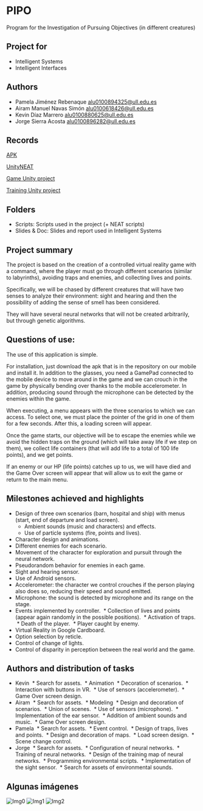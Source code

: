 # PIPO
Program for the Investigation of Pursuing Objectives (in different creatures)

## Project for
* Intelligent Systems
* Intelligent Interfaces

## Authors
* Pamela Jiménez Rebenaque alu0100894325@ull.edu.es
* Airam Manuel Navas Simón alu0100618426@ull.edu.es
* Kevin Díaz Marrero       alu0100880625@ull.edu.es
* Jorge Sierra Acosta      alu0100896282@ull.edu.es

## Records
[APK](https://drive.google.com/open?id=17g7tYbH74dhN2F856hqu6T8tr_TGyBYk)

[UnityNEAT](https://github.com/lordjesus/UnityNEAT)

[Game Unity project](https://drive.google.com/open?id=14U_4lWqVm_CRe3-H6riQn8gs2PSN_TZT)

[Training Unity project](https://drive.google.com/open?id=1qarURAvm1PKqzQ4ALgHL78Q3IwuzzoCy)

## Folders
* Scripts: Scripts used in the project (+ NEAT scripts)
* Slides & Doc: Slides and report used in Intelligent Systems

## Project summary
The project is based on the creation of a controlled virtual reality game with a command, where the player must go through different scenarios (similar to labyrinths), avoiding traps and enemies, and collecting lives and points.

Specifically, we will be chased by different creatures that will have two senses to analyze their environment: sight and hearing and then the possibility of adding the sense of smell has been considered.

They will have several neural networks that will not be created arbitrarily, but through genetic algorithms.

## Questions of use:

The use of this application is simple.

For installation, just download the apk that is in the repository on our mobile and install it. In addition to the glasses, you need a GamePad connected to the mobile device to move around in the game and we can crouch in the game by physically bending over thanks to the mobile accelerometer. In addition, producing sound through the microphone can be detected by the enemies within the game.

When executing, a menu appears with the three scenarios to which we can access. To select one, we must place the pointer of the grid in one of them for a few seconds. After this, a loading screen will appear.

Once the game starts, our objective will be to escape the enemies while we avoid the hidden traps on the ground (which will take away life if we step on them), we collect life containers (that will add life to a total of 100 life points), and we get points.

If an enemy or our HP (life points) catches up to us, we will have died and the Game Over screen will appear that will allow us to exit the game or return to the main menu.

## Milestones achieved and highlights
* Design of three own scenarios (barn, hospital and ship) with menus (start, end of departure and load screen).
  * Ambient sounds (music and characters) and effects.
  * Use of particle systems (fire, points and lives).
* Character design and animations.
 * Different enemies for each scenario.
* Movement of the character for exploration and pursuit through the neural network.
 * Pseudorandom behavior for enemies in each game.
* Sight and hearing sensor.
* Use of Android sensors.
 * Accelerometer: the character we control crouches if the person playing also does so, reducing their speed and sound emitted.
 * Microphone: the sound is detected by microphone and its range on the stage.
* Events implemented by controller.
 * Collection of lives and points (appear again randomly in the possible positions).
 * Activation of traps.
 * Death of the player.
 * Player caught by enemy.
* Virtual Reality in Google Cardboard.
* Option selection by reticle.
* Control of change of lights.
* Control of disparity in perception between the real world and the game.

## Authors and distribution of tasks

* Kevin
 * Search for assets.
 * Animation
 * Decoration of scenarios.
 * Interaction with buttons in VR.
 * Use of sensors (accelerometer).
 * Game Over screen design.
* Airam
 * Search for assets.
 * Modeling
 * Design and decoration of scenarios.
 * Union of scenes.
 * Use of sensors (microphone).
 * Implementation of the ear sensor.
 * Addition of ambient sounds and music.
 * Game Over screen design.
* Pamela
 * Search for assets.
 * Event control.
 * Design of traps, lives and points.
 * Design and decoration of maps.
 * Load screen design.
 * Scene change control.
* Jorge
 * Search for assets.
 * Configuration of neural networks.
 * Training of neural networks.
 * Design of the training map of neural networks.
 * Programming environmental scripts.
 * Implementation of the sight sensor.
 * Search for assets of environmental sounds.

## Algunas imágenes
![Img0](https://rawgit.com/Ediolot/pipo/master/Images/img0.png)
![Img1](https://rawgit.com/Ediolot/pipo/master/Images/img1.png)
![Img2](https://rawgit.com/Ediolot/pipo/master/Images/img2.png)
